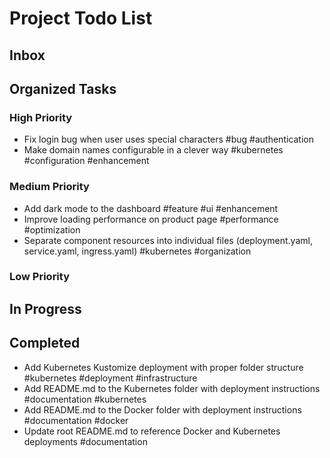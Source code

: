 # Project Todo List

## Inbox
<!-- Add new ideas and todos anywhere in this section -->

## Organized Tasks
<!-- Copilot will maintain this section -->

### High Priority
<!-- Critical bugs and important features -->
- Fix login bug when user uses special characters #bug #authentication
- Make domain names configurable in a clever way #kubernetes #configuration #enhancement

### Medium Priority
<!-- Enhancements and improvements -->
- Add dark mode to the dashboard #feature #ui #enhancement
- Improve loading performance on product page #performance #optimization
- Separate component resources into individual files (deployment.yaml, service.yaml, ingress.yaml) #kubernetes #organization

### Low Priority
<!-- Nice-to-haves and maintenance tasks -->

## In Progress
<!-- Tasks currently being worked on -->

## Completed
<!-- Finished tasks -->
- Add Kubernetes Kustomize deployment with proper folder structure #kubernetes #deployment #infrastructure
- Add README.md to the Kubernetes folder with deployment instructions #documentation #kubernetes
- Add README.md to the Docker folder with deployment instructions #documentation #docker
- Update root README.md to reference Docker and Kubernetes deployments #documentation
